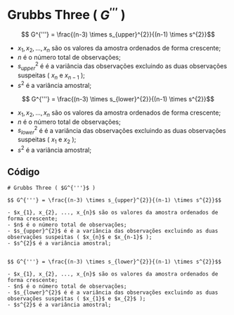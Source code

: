 # Grubbs Three ( $G^{'''}$ )

$$ G^{'''} = \frac{(n-3) \times s_{upper}^{2}}{(n-1) \times s^{2}}$$

- $x_{1}, x_{2}, ..., x_{n}$ são os valores da amostra ordenados de forma crescente;
- $n$ é o número total de observações;
- $s_{upper}^{2}$ é é a variância das observações excluindo as duas observações suspeitas ( $x_{n}$ e $x_{n-1}$ );
- $s^{2}$ é a variância amostral;


$$ G^{'''} = \frac{(n-3) \times s_{lower}^{2}}{(n-1) \times s^{2}}$$

- $x_{1}, x_{2}, ..., x_{n}$ são os valores da amostra ordenados de forma crescente;
- $n$ é o número total de observações;
- $s_{lower}^{2}$ é é a variância das observações excluindo as duas observações suspeitas ( $x_{1}$ e $x_{2}$ );
- $s^{2}$ é a variância amostral;


## Código

```
# Grubbs Three ( $G^{'''}$ )

$$ G^{'''} = \frac{(n-3) \times s_{upper}^{2}}{(n-1) \times s^{2}}$$

- $x_{1}, x_{2}, ..., x_{n}$ são os valores da amostra ordenados de forma crescente;
- $n$ é o número total de observações;
- $s_{upper}^{2}$ é é a variância das observações excluindo as duas observações suspeitas ( $x_{n}$ e $x_{n-1}$ );
- $s^{2}$ é a variância amostral;


$$ G^{'''} = \frac{(n-3) \times s_{lower}^{2}}{(n-1) \times s^{2}}$$

- $x_{1}, x_{2}, ..., x_{n}$ são os valores da amostra ordenados de forma crescente;
- $n$ é o número total de observações;
- $s_{lower}^{2}$ é é a variância das observações excluindo as duas observações suspeitas ( $x_{1}$ e $x_{2}$ );
- $s^{2}$ é a variância amostral;
```